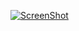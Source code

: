 [![ScreenShot](https://raw.github.com/srish/node_examples/master/mouse_cursors/screenshot.png)](http://youtu.be/vt5fpE0bzSY)
